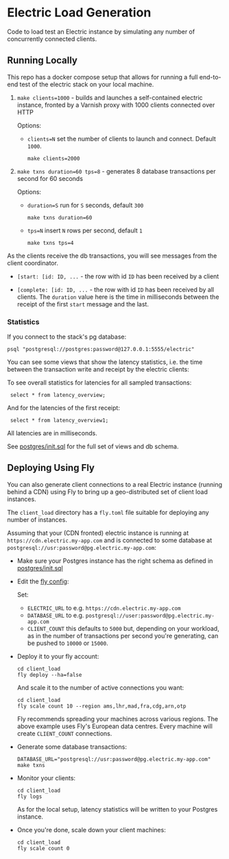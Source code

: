 # Electric Load Generation

Code to load test an Electric instance by simulating any number of concurrently connected clients.

## Running Locally

This repo has a docker compose setup that allows for running a full end-to-end
test of the electric stack on your local machine.

1.  `make clients=1000` - builds and launches a self-contained electric
    instance, fronted by a Varnish proxy with 1000 clients connected over HTTP

    Options:

    - `clients=N` set the number of clients to launch and connect. Default `1000`.

          make clients=2000

2.  `make txns duration=60 tps=8` - generates 8 database transactions per second for 60 seconds

    Options:

    - `duration=S` run for `S` seconds, default `300`

          make txns duration=60

    - `tps=N` insert `N` rows per second, default `1`

          make txns tps=4

As the clients receive the db transactions, you will see messages from the client coordinator.

- `[start: [id: ID, ...` - the row with id `ID` has been received by a client

- `[complete: [id: ID, ...` - the row with id `ID` has been received by all
  clients. The `duration` value here is the time in milliseconds between the
  receipt of the first `start` message and the last.

### Statistics

If you connect to the stack's pg database:

    psql "postgresql://postgres:password@127.0.0.1:5555/electric"

You can see some views that show the latency statistics, i.e. the time between the transaction write and receipt by the electric clients:

To see overall statistics for latencies for all sampled transactions:

     select * from latency_overview;

And for the latencies of the first receipt:

     select * from latency_overview1;

All latencies are in milliseconds.

See [postgres/init.sql](./postgres/init.sql) for the full set of views and db schema.

## Deploying Using Fly

You can also generate client connections to a real Electric instance (running
behind a CDN) using Fly to bring up a geo-distributed set of client load
instances.

The `client_load` directory has a `fly.toml` file suitable for deploying any
number of instances.

Assuming that your (CDN fronted) electric instance is running at
`https://cdn.electric.my-app.com` and is connected to some database at
`postgresql://usr:password@pg.electric.my-app.com`:

- Make sure your Postgres instance has the right schema as defined in
  [postgres/init.sql](./postgres/init.sql)

- Edit the [fly config](./client_load/fly.toml):

  Set:

  - `ELECTRIC_URL` to e.g. `https://cdn.electric.my-app.com`
  - `DATABASE_URL` to e.g. `postgresql://user:password@pg.electric.my-app.com`
  - `CLIENT_COUNT` this defaults to `5000` but, depending on your workload, as
    in the number of transactions per second you're generating, can be pushed to
    `10000` or `15000`.

- Deploy it to your fly account:

      cd client_load
      fly deploy --ha=false

  And scale it to the number of active connections you want:

      cd client_load
      fly scale count 10 --region ams,lhr,mad,fra,cdg,arn,otp

  Fly recommends spreading your machines across various regions. The above
  example uses Fly's European data centres. Every machine will create
  `CLIENT_COUNT` connections.

- Generate some database transactions:

      DATABASE_URL="postgresql://usr:password@pg.electric.my-app.com" make txns

- Monitor your clients:

      cd client_load
      fly logs

  As for the local setup, latency statistics will be written to your Postgres instance.

- Once you're done, scale down your client machines:

      cd client_load
      fly scale count 0
